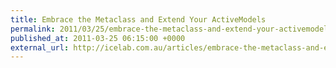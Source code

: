 ```yaml
---
title: Embrace the Metaclass and Extend Your ActiveModels
permalink: 2011/03/25/embrace-the-metaclass-and-extend-your-activemodels
published_at: 2011-03-25 06:15:00 +0000
external_url: http://icelab.com.au/articles/embrace-the-metaclass-and-extend-your-activemodels/
---
```

